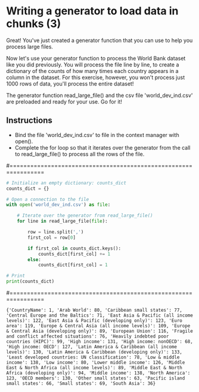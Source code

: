 # Writing a generator to load data in chunks (3)
Great! You've just created a generator function that you can use to help you process large files.

Now let's use your generator function to process the World Bank dataset like you did previously. You will process the file line by line, to create a dictionary of the counts of how many times each country appears in a column in the dataset. For this exercise, however, you won't process just 1000 rows of data, you'll process the entire dataset!

The generator function read_large_file() and the csv file 'world_dev_ind.csv' are preloaded and ready for your use. Go for it!

## Instructions

* Bind the file 'world_dev_ind.csv' to file in the context manager with open().
* Complete the for loop so that it iterates over the generator from the call to read_large_file() to process all the rows of the file.

#================================================================

``` python
# Initialize an empty dictionary: counts_dict
counts_dict = {}

# Open a connection to the file
with open('world_dev_ind.csv') as file:

    # Iterate over the generator from read_large_file()
    for line in read_large_file(file):

        row = line.split(',')
        first_col = row[0]

        if first_col in counts_dict.keys():
            counts_dict[first_col] += 1
        else:
            counts_dict[first_col] = 1

# Print            
print(counts_dict)


```

#================================================================

``` output
{'CountryName': 1, 'Arab World': 80, 'Caribbean small states': 77, 'Central Europe and the Baltics': 71, 'East Asia & Pacific (all income levels)': 122, 'East Asia & Pacific (developing only)': 123, 'Euro area': 119, 'Europe & Central Asia (all income levels)': 109, 'Europe & Central Asia (developing only)': 89, 'European Union': 116, 'Fragile and conflict affected situations': 76, 'Heavily indebted poor countries (HIPC)': 99, 'High income': 131, 'High income: nonOECD': 68, 'High income: OECD': 127, 'Latin America & Caribbean (all income levels)': 130, 'Latin America & Caribbean (developing only)': 133, 'Least developed countries: UN classification': 78, 'Low & middle income': 138, 'Low income': 80, 'Lower middle income': 126, 'Middle East & North Africa (all income levels)': 89, 'Middle East & North Africa (developing only)': 94, 'Middle income': 138, 'North America': 123, 'OECD members': 130, 'Other small states': 63, 'Pacific island small states': 66, 'Small states': 69, 'South Asia': 36}

```